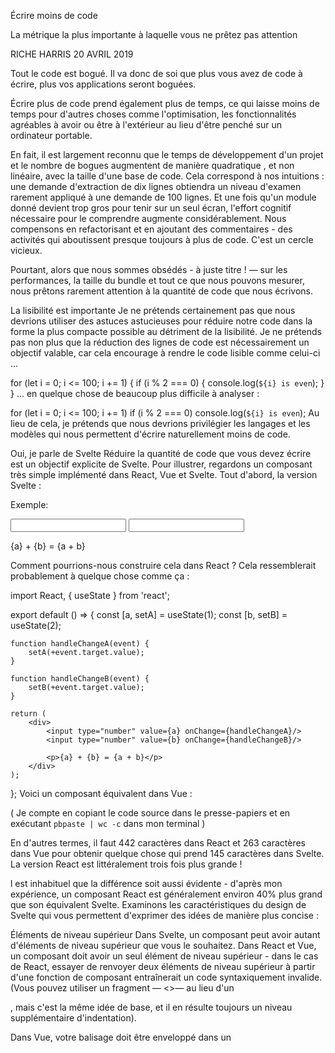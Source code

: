 Écrire moins de code

La métrique la plus importante à laquelle vous ne prêtez pas attention

RICHE HARRIS 20 AVRIL 2019

Tout le code est bogué. Il va donc de soi que plus vous avez de code à écrire, plus vos applications seront boguées.

Écrire plus de code prend également plus de temps, ce qui laisse moins de temps pour d'autres choses comme l'optimisation, les fonctionnalités agréables à avoir ou être à l'extérieur au lieu d'être penché sur un ordinateur portable.

En fait, il est largement reconnu que le temps de développement d'un projet et le nombre de bogues augmentent de manière quadratique , et non linéaire, avec la taille d'une base de code. Cela correspond à nos intuitions : une demande d'extraction de dix lignes obtiendra un niveau d'examen rarement appliqué à une demande de 100 lignes. Et une fois qu'un module donné devient trop gros pour tenir sur un seul écran, l'effort cognitif nécessaire pour le comprendre augmente considérablement. Nous compensons en refactorisant et en ajoutant des commentaires - des activités qui aboutissent presque toujours à plus de code. C'est un cercle vicieux.

Pourtant, alors que nous sommes obsédés - à juste titre ! — sur les performances, la taille du bundle et tout ce que nous pouvons mesurer, nous prêtons rarement attention à la quantité de code que nous écrivons.

La lisibilité est importante
Je ne prétends certainement pas que nous devrions utiliser des astuces astucieuses pour réduire notre code dans la forme la plus compacte possible au détriment de la lisibilité. Je ne prétends pas non plus que la réduction des lignes de code est nécessairement un objectif valable, car cela encourage à rendre le code lisible comme celui-ci ...

for (let i = 0; i <= 100; i += 1) {
    if (i % 2 === 0) {
        console.log(`${i} is even`);
    }
}
... en quelque chose de beaucoup plus difficile à analyser :

for (let i = 0; i <= 100; i += 1) if (i % 2 === 0) console.log(`${i} is even`);
Au lieu de cela, je prétends que nous devrions privilégier les langages et les modèles qui nous permettent d'écrire naturellement moins de code.

Oui, je parle de Svelte
Réduire la quantité de code que vous devez écrire est un objectif explicite de Svelte. Pour illustrer, regardons un composant très simple implémenté dans React, Vue et Svelte. Tout d'abord, la version Svelte :



Exemple:

<script>
	let a = 1;
	let b = 2;
</script>

<input type="number" bind:value={a}>
<input type="number" bind:value={b}>

<p>{a} + {b} = {a + b}</p>


Comment pourrions-nous construire cela dans React ? Cela ressemblerait probablement à quelque chose comme ça :

import React, { useState } from 'react';

export default () => {
    const [a, setA] = useState(1);
    const [b, setB] = useState(2);

    function handleChangeA(event) {
        setA(+event.target.value);
    }

    function handleChangeB(event) {
        setB(+event.target.value);
    }

    return (
        <div>
            <input type="number" value={a} onChange={handleChangeA}/>
            <input type="number" value={b} onChange={handleChangeB}/>

            <p>{a} + {b} = {a + b}</p>
        </div>
    );
};
Voici un composant équivalent dans Vue :

<template>
    <div>
        <input type="number" v-model.number="a">
        <input type="number" v-model.number="b">

        <p>{{a}} + {{b}} = {{a + b}}</p>
    </div>
</template>

<script>
    export default {
        data: function() {
            return {
                a: 1,
                b: 2
            };
        }
    };
</script>

( Je compte en copiant le code source dans le presse-papiers et en exécutant `pbpaste | wc -c` dans mon terminal )

En d'autres termes, il faut 442 caractères dans React et 263 caractères dans Vue pour obtenir quelque chose qui prend 145 caractères dans Svelte. La version React est littéralement trois fois plus grande !

l est inhabituel que la différence soit aussi évidente - d'après mon expérience, un composant React est généralement environ 40% plus grand que son équivalent Svelte. Examinons les caractéristiques du design de Svelte qui vous permettent d'exprimer des idées de manière plus concise :

Éléments de niveau supérieur
Dans Svelte, un composant peut avoir autant d'éléments de niveau supérieur que vous le souhaitez. Dans React et Vue, un composant doit avoir un seul élément de niveau supérieur - dans le cas de React, essayer de renvoyer deux éléments de niveau supérieur à partir d'une fonction de composant entraînerait un code syntaxiquement invalide. (Vous pouvez utiliser un fragment — <>— au lieu d'un <div>, mais c'est la même idée de base, et il en résulte toujours un niveau supplémentaire d'indentation).

Dans Vue, votre balisage doit être enveloppé dans un <template>élément, ce qui, à mon avis, est redondant.

Fixations
Dans React, nous devons répondre nous-mêmes aux événements d'entrée :

function handleChangeA(event) {
    setA(+event.target.value);
}

Ce n'est pas seulement une plomberie ennuyeuse qui prend plus de place sur l'écran, c'est aussi une surface supplémentaire pour les insectes. Conceptuellement, la valeur de l'entrée est liée à la valeur de aet vice versa, mais cette relation n'est pas clairement exprimée - à la place, nous avons deux morceaux de code étroitement couplés mais physiquement séparés (le gestionnaire d'événements et le value={a}prop). Non seulement cela, mais nous devons nous rappeler de contraindre la valeur de la chaîne avec l' +opérateur, sinon 2 + 2sera égal 22au lieu de 4.

Comme Svelte, Vue a un moyen d'exprimer la liaison - l' v-modelattribut, bien que nous devions encore une fois faire attention à l'utiliser v-model.numbermême s'il s'agit d'une entrée numérique.

État
Dans Svelte, vous mettez à jour l'état des composants locaux avec un opérateur d'affectation :

let count = 0;

function increment() {
    count += 1;
}

Dans React, nous utilisons le useStatehook :

const [count, setCount] = useState(0);

function increment() {
    setCount(count + 1);
}

C'est beaucoup plus bruyant - il exprime exactement le même concept mais avec plus de 60% de caractères en plus. Pendant que vous lisez le code, vous devez faire beaucoup plus de travail pour comprendre l'intention de l'auteur.

Dans Vue, pendant ce temps, nous avons une exportation par défaut avec une datafonction qui renvoie un littéral d'objet avec des propriétés correspondant à notre état local. Des éléments tels que les fonctions d'assistance et les composants enfants ne peuvent pas simplement être importés et utilisés dans le modèle, mais doivent plutôt être "enregistrés" en les attachant à la bonne partie de l'exportation par défaut.

Mort au passe-partout :


Ce ne sont là que quelques-unes des façons dont Svelte vous aide à créer des interfaces utilisateur avec un minimum de tracas. Il y en a beaucoup d'autres - par exemple, les déclarations réactives font essentiellement le travail de React useMemo, useCallbacket useEffectsans le passe-partout (ou même la surcharge de collecte des ordures liée à la création de fonctions et de tableaux en ligne à chaque changement d'état).

Comment? En choisissant un ensemble différent de contraintes. Parce que Svelte est un compilateur , nous ne sommes pas liés aux particularités de JavaScript : nous pouvons concevoir une expérience de création de composants, plutôt que de devoir l'adapter à la sémantique du langage. Paradoxalement, cela se traduit par un code plus idiomatique - par exemple en utilisant des variables naturellement plutôt que via des proxies ou des crochets - tout en fournissant des applications nettement plus performantes.

